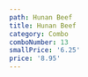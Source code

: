 ```yaml
---
path: Hunan Beef
title: Hunan Beef
category: Combo
comboNumber: 13
smallPrice: '6.25'
price: '8.95'
---
```


